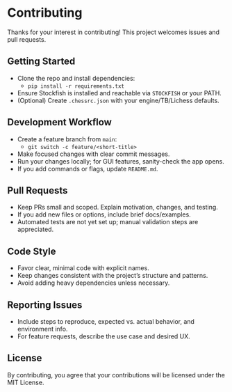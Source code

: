# Contributing

Thanks for your interest in contributing! This project welcomes issues and pull requests.

## Getting Started

- Clone the repo and install dependencies:
  - `pip install -r requirements.txt`
- Ensure Stockfish is installed and reachable via `STOCKFISH` or your PATH.
- (Optional) Create `.chessrc.json` with your engine/TB/Lichess defaults.

## Development Workflow

- Create a feature branch from `main`:
  - `git switch -c feature/<short-title>`
- Make focused changes with clear commit messages.
- Run your changes locally; for GUI features, sanity-check the app opens.
- If you add commands or flags, update `README.md`.

## Pull Requests

- Keep PRs small and scoped. Explain motivation, changes, and testing.
- If you add new files or options, include brief docs/examples.
- Automated tests are not yet set up; manual validation steps are appreciated.

## Code Style

- Favor clear, minimal code with explicit names.
- Keep changes consistent with the project’s structure and patterns.
- Avoid adding heavy dependencies unless necessary.

## Reporting Issues

- Include steps to reproduce, expected vs. actual behavior, and environment info.
- For feature requests, describe the use case and desired UX.

## License

By contributing, you agree that your contributions will be licensed under the MIT License.

